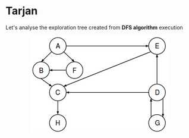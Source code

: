 # Tarjan

Let's analyse the exploration tree created from **DFS algorithm** execution

<p align="center">
<img src=assets/graph.png>
</p>